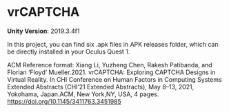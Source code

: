 # vrCAPTCHA
 
**Unity Version**: 2019.3.4f1

In this project, you can find six .apk files in APK releases folder, which can be directly installed in your Oculus Quest 1.

ACM Reference format: Xiang Li, Yuzheng Chen, Rakesh Patibanda, and Florian ‘Floyd’ Mueller.2021. vrCAPTCHA: Exploring CAPTCHA Designs in Virtual Reality. In CHI Conference on Human Factors in Computing Systems Extended Abstracts (CHI’21 Extended Abstracts), May 8–13, 2021, Yokohama, Japan.ACM, New York,NY, USA, 4 pages. https://doi.org/10.1145/3411763.3451985
